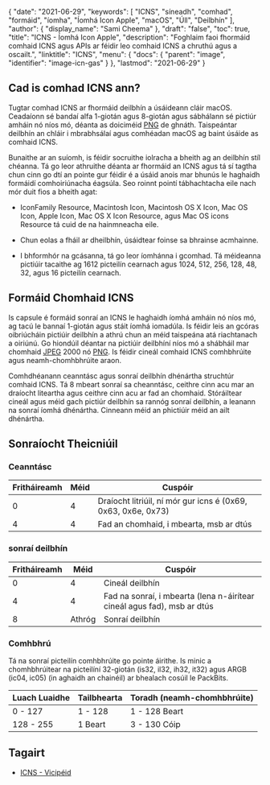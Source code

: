 {
  "date": "2021-06-29",
  "keywords": [
"ICNS",
"síneadh",
"comhad",
"formáid",
"íomha",
"Íomhá Icon Apple",
"macOS",
"Úll",
"Deilbhín"
],
  "author": {
    "display_name": "Sami Cheema"
},
  "draft": "false",
  "toc": true,
  "title": "ICNS - Íomhá Icon Apple",
  "description": "Foghlaim faoi fhormáid comhaid ICNS agus APIs ar féidir leo comhaid ICNS a chruthú agus a oscailt.",
  "linktitle": "ICNS",
  "menu": {
    "docs": {
      "parent": "image",
      "identifier": "image-icn-gas"
}
},
  "lastmod": "2021-06-29"
}

## Cad is comhad ICNS ann? ##

Tugtar comhad ICNS ar fhormáid deilbhín a úsáideann cláir macOS. Ceadaíonn sé bandaí alfa 1-giotán agus 8-giotán agus sábhálann sé pictiúr amháin nó níos mó, déanta as doiciméid [PNG](/image/png/) de ghnáth. Taispeántar deilbhín an chláir i mbrabhsálaí agus comhéadan macOS ag baint úsáide as comhaid ICNS.

Bunaithe ar an suíomh, is féidir socruithe iolracha a bheith ag an deilbhín stíl chéanna. Tá go leor athruithe déanta ar fhormáid an ICNS agus tá sí tagtha chun cinn go dtí an pointe gur féidir é a úsáid anois mar bhunús le haghaidh formáidí comhoiriúnacha éagsúla. Seo roinnt pointí tábhachtacha eile nach mór duit fios a bheith agat:

* IconFamily Resource, Macintosh Icon, Macintosh OS X Icon, Mac OS Icon, Apple Icon, Mac OS X Icon Resource, agus Mac OS icons Resource tá cuid de na hainmneacha eile. 

* Chun eolas a fháil ar dheilbhín, úsáidtear foinse sa bhrainse acmhainne.

* I bhformhór na gcásanna, tá go leor íomhánna i gcomhad. Tá méideanna pictiúir tacaithe ag 1612 picteilín cearnach agus 1024, 512, 256, 128, 48, 32, agus 16 picteilín cearnach.



## Formáid Chomhaid ICNS ##

Is capsule é formáid sonraí an ICNS le haghaidh íomhá amháin nó níos mó, ag tacú le bannaí 1-giotán agus stáit íomhá iomadúla.
Is féidir leis an gcóras oibriúcháin pictiúir deilbhín a athrú chun an méid taispeána atá riachtanach a oiriúnú. Go hiondúil déantar na pictiúir deilbhíní níos mó a shábháil mar chomhaid [JPEG](/image/jpeg/) 2000 nó [PNG](/image/png/). Is féidir cineál comhaid ICNS comhbhrúite agus neamh-chomhbhrúite araon.

Comhdhéanann ceanntásc agus sonraí deilbhín dhénártha struchtúr comhaid ICNS. Tá 8 mbeart sonraí sa cheanntásc, ceithre cinn acu mar an draíocht liteartha agus ceithre cinn acu ar fad an chomhaid. Stóráiltear cineál agus méid gach pictiúr deilbhín sa rannóg sonraí deilbhín, a leanann na sonraí íomhá dhénártha. Cinneann méid an phictiúir méid an ailt dhénártha.

## Sonraíocht Theicniúil ##

### Ceanntásc ###

|Fritháireamh|Méid|Cuspóir
---|---|---|
|0|4|Draíocht litriúil, ní mór gur icns é (0x69, 0x63, 0x6e, 0x73)
|4|4|Fad an chomhaid, i mbearta, msb ar dtús


### sonraí deilbhín ###

|Fritháireamh|Méid|Cuspóir
---|---|---|
|0|4|Cineál deilbhín
|4|4|Fad na sonraí, i mbearta (lena n-áirítear cineál agus fad), msb ar dtús
|8|Athróg|Sonraí deilbhín

### Comhbhrú ###

Tá na sonraí picteilín comhbhrúite go pointe áirithe. Is minic a chomhbhrúitear na picteilíní 32-giotán (is32, il32, ih32, it32) agus ARGB (ic04, ic05) (in aghaidh an chainéil) ar bhealach cosúil le PackBits.

|Luach Luaidhe|Tailbhearta|Toradh (neamh-chomhbhrúite)
---|---|---|
|0 - 127|1 - 128|1 - 128 Beart
|128 - 255|1 Beart|3 - 130 Cóip

## Tagairt ##

* [ICNS - Vicipéid]( https://en.wikipedia.org/wiki/Apple_Icon_Image_format)


